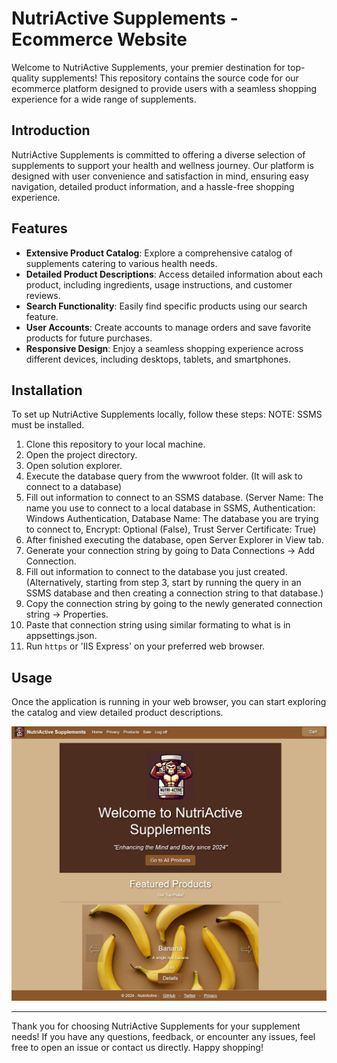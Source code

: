 # NutriActive Supplements - Ecommerce Website

Welcome to NutriActive Supplements, your premier destination for top-quality supplements! This repository contains the source code for our ecommerce platform designed to provide users with a seamless shopping experience for a wide range of supplements.

## Introduction
NutriActive Supplements is committed to offering a diverse selection of supplements to support your health and wellness journey. Our platform is designed with user convenience and satisfaction in mind, ensuring easy navigation, detailed product information, and a hassle-free shopping experience.

## Features
- **Extensive Product Catalog**: Explore a comprehensive catalog of supplements catering to various health needs.
- **Detailed Product Descriptions**: Access detailed information about each product, including ingredients, usage instructions, and customer reviews.
- **Search Functionality**: Easily find specific products using our search feature.
- **User Accounts**: Create accounts to manage orders and save favorite products for future purchases.
- **Responsive Design**: Enjoy a seamless shopping experience across different devices, including desktops, tablets, and smartphones.

## Installation
To set up NutriActive Supplements locally, follow these steps:
NOTE: SSMS must be installed. 
1. Clone this repository to your local machine.
2. Open the project directory.
3. Open solution explorer.
4. Execute the database query from the wwwroot folder. (It will ask to connect to a database)
5. Fill out information to connect to an SSMS database. (Server Name: The name you use to connect to a local database in SSMS, Authentication: Windows Authentication, Database Name: The database you are trying to connect to, Encrypt: Optional (False), Trust Server Certificate: True)
6. After finished executing the database, open Server Explorer in View tab.
7. Generate your connection string by going to Data Connections -> Add Connection.
8. Fill out information to connect to the database you just created. (Alternatively, starting from step 3, start by running the query in an SSMS database and then creating a connection string to that database.)
9. Copy the connection string by going to the newly generated connection string -> Properties.
10. Paste that connection string using similar formating to what is in appsettings.json. 
11. Run `https` or 'IIS Express' on your preferred web browser.

## Usage
Once the application is running in your web browser, you can start exploring the catalog and view detailed product descriptions.

![Website Home Page](/wwwroot/images/homePage.png)

---

Thank you for choosing NutriActive Supplements for your supplement needs! If you have any questions, feedback, or encounter any issues, feel free to open an issue or contact us directly. Happy shopping!
